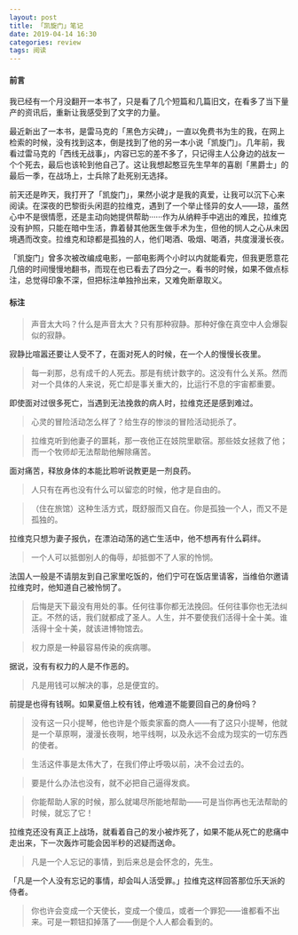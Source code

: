 ```yaml
---
layout: post
title: 「凯旋门」笔记
date: 2019-04-14 16:30
categories: review
tags: 阅读
---
```


#### 前言
我已经有一个月没翻开一本书了，只是看了几个短篇和几篇旧文，在看多了当下量产的资讯后，重新让我感受到了文字的力量。

最近新出了一本书，是雷马克的「黑色方尖碑」，一直以免费书为生的我，在网上检索的时候，没有找到这本，倒是找到了他的另一本小说「凯旋门」。几年前，我看过雷马克的「西线无战事」，内容已忘的差不多了，只记得主人公身边的战友一个个死去，最后也该轮到他自己了。这让我想起憨豆先生早年的喜剧「黑爵士」的最后一季，在战场上，士兵除了赴死别无选择。

前天还是昨天，我打开了「凯旋门」，果然小说才是我的真爱，让我可以沉下心来阅读。在深夜的巴黎街头闲逛的拉维克，遇到了一个举止怪异的女人——琼，虽然心中不是很情愿，还是主动向她提供帮助······作为从纳粹手中逃出的难民，拉维克没有护照，只能在暗中生活，靠着替其他医生做手术为生，但他的悯人之心从未因境遇而改变。拉维克和琼都是孤独的人，他们喝酒、吸烟、喝酒，共度漫漫长夜。

「凯旋门」曾多次被改编成电影，一部电影两个小时以内就能看完，但我更愿意花几倍的时间慢慢地翻书，而现在也已看去了四分之一。看书的时候，如果不做点标注，总觉得印象不深，但把标注单独拎出来，又难免断章取义。

#### 标注
>声音太大吗？什么是声音太大？只有那种寂静。那种好像在真空中人会爆裂似的寂静。

寂静比喧嚣还要让人受不了，在面对死人的时候，在一个人的慢慢长夜里。

>每一刹那，总有成千的人死去。那是有统计数字的。这没有什么关系。然而对一个具体的人来说，死亡却是事关重大的，比运行不息的宇宙都重要。

即使面对过很多死亡，当遇到无法挽救的病人时，拉维克还是感到难过。

>心灵的冒险活动怎么样了？给生存的惨淡的冒险活动扼杀了。

>拉维克听到他妻子的噩耗，那一夜他正在妓院里歇宿。那些妓女拯救了他；而一个牧师却无法帮助他解除痛苦。

面对痛苦，释放身体的本能比聆听说教更是一剂良药。

>人只有在再也没有什么可以留恋的时候，他才是自由的。

>（住在旅馆）这种生活方式，既舒服而又自在。你是孤独一个人，而又不是孤独的。

拉维克只想为妻子报仇，在漂泊动荡的逃亡生活中，他不想再有什么羁绊。

>一个人可以抵御别人的侮辱，却抵御不了人家的怜悯。

法国人一般是不请朋友到自己家里吃饭的，他们宁可在饭店里请客，当维伯尔邀请拉维克时，他知道自己被怜悯了。

>后悔是天下最没有用处的事。任何往事你都无法挽回。任何往事你也无法纠正。不然的话，我们就都成了圣人。人生，并不要使我们活得十全十美。谁活得十全十美，就该进博物馆去。

>权力原是一种最容易传染的疾病哪。

据说，没有有权力的人是不作恶的。

>凡是用钱可以解决的事，总是便宜的。

前提是也得有钱啊。如果夏倍上校有钱，他难道不能要回自己的身份吗？

>没有这一只小提琴，他也许是个贩卖家畜的商人——有了这只小提琴，他就是一个草原啊，漫漫长夜啊，地平线啊，以及永远不会成为现实的一切东西的使者。

>生活这件事是太伟大了，在我们停止呼吸以前，决不会过去的。

>要是什么办法也没有，就不必把自己逼得发疯。

>你能帮助人家的时候，那么就竭尽所能地帮助——可是当你再也无法帮助的时候，就忘了它！

拉维克还没有真正上战场，就看着自己的发小被炸死了，如果不能从死亡的悲痛中走出来，下一次轰炸可能会因半秒的迟疑而送命。

>凡是一个人忘记的事情，到后来总是会怀念的，先生。

「凡是一个人没有忘记的事情，却会叫人活受罪。」拉维克这样回答那位乐天派的侍者。

>你也许会变成一个天使长，变成一个傻瓜，或者一个罪犯——谁都看不出来。可是一颗钮扣掉落了——倒是个人人都会看到的。

